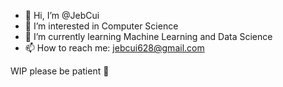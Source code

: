- 👋 Hi, I’m @JebCui
- 👀 I’m interested in Computer Science
- 🌱 I’m currently learning Machine Learning and Data Science
- 📫 How to reach me: jebcui628@gmail.com

WIP please be patient 🙏

<!---
JebCui/JebCui is a ✨ special ✨ repository because its `README.md` (this file) appears on your GitHub profile.
You can click the Preview link to take a look at your changes.
--->
